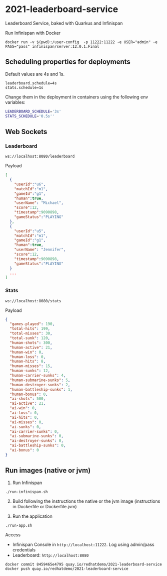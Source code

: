 # 2021-leaderboard-service

Leaderboard Service, baked with Quarkus and Infinispan

Run Infinispan with Docker

`docker run -v $(pwd):/user-config  -p 11222:11222 -e USER="admin" -e PASS="pass" infinispan/server:12.0.1.Final`

## Scheduling properties for deployments

Default values are 4s and 1s.

```properties
leaderboard.schedule=4s
stats.schedule=1s
```

Change them in the deployment in containers using the following env variables:

```bash
LEADERBOARD_SCHEDULE='3s'
STATS_SCHEDULE='0.5s''
```

## Web Sockets

### Leaderboard

`ws://localhost:8080/leaderboard`

Payload 

```json
[
  {
    "userId":"u6",
    "matchId":"m1",
    "gameId":"g1",
    "human":true,
    "userName": "Michael",
    "score":12,
    "timestamp":9090898,
    "gameStatus":"PLAYING"
  }, 
  {
    "userId":"u5",
    "matchId":"m1",
    "gameId":"g1",
    "human":true,
    "userName": "Jennifer",
    "score":12,
    "timestamp":9090898,
    "gameStatus":"PLAYING"
  }
  ...
]
```
### Stats
`ws://localhost:8080/stats`

Payload

```json
{
  "games-played": 190,
  "total-hits": 199,
  "total-misses": 30,
  "total-sunk": 120,
  "human-shots": 300,
  "human-active": 21,
  "human-win": 0,
  "human-loss": 0,
  "human-hits": 8,
  "human-misses": 15,
  "human-sunks": 12,
  "human-carrier-sunks": 4,
  "human-submarine-sunks": 5,
  "human-destroyer-sunks": 2,
  "human-battleship-sunks": 1,
  "human-bonus": 0,
  "ai-shots": 500,
  "ai-active": 21,
  "ai-win": 0,
  "ai-loss": 0,
  "ai-hits": 0,
  "ai-misses": 0,
  "ai-sunks": 0,
  "ai-carrier-sunks": 0,
  "ai-submarine-sunks": 0,
  "ai-destroyer-sunks": 0,
  "ai-battleship-sunks": 0,
  "ai-bonus": 0
}
```

## Run images (native or jvm)

1. Run Infinispan

```shell script
./run-infinispan.sh
```

2. Build following the instructions the native or the jvm image (instructions in Dockerfile or Dockerfile.jvm)

3. Run the application

```shell script
./run-app.sh
```
Access 
* Infinispan Console in `http://localhost:11222`. Log using admin/pass credentials
* Leaderboard: `http://localhost:8080`
  

`docker commit 8459465e4795 quay.io/redhatdemo/2021-leaderboard-service`
`docker push quay.io/redhatdemo/2021-leaderboard-service`